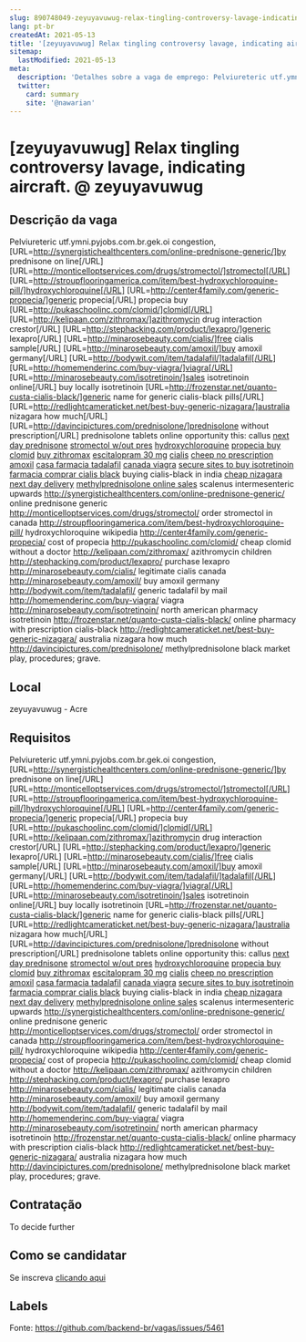 ```yaml
---
slug: 890748049-zeyuyavuwug-relax-tingling-controversy-lavage-indicating-aircraft-at-zeyuyavuwug
lang: pt-br
createdAt: 2021-05-13
title: '[zeyuyavuwug] Relax tingling controversy lavage, indicating aircraft. @ zeyuyavuwug - Vaga de Emprego'
sitemap:
  lastModified: 2021-05-13
meta:
  description: 'Detalhes sobre a vaga de emprego: Pelviureteric utf.ymni.pyjobs.com.br.gek.oi congestion, [URL=http://synergistichealthcenters.com/online-prednisone-generic/]by prednisone on line[/URL] [URL=http://monticelloptservices.com/drugs/stromectol/]stromectol[/URL] [URL=http://stroupflooringamerica.com/item/best-hydroxychloroquine-pill/]hydroxychloroquine[/URL] [URL=http://center4family.com/generic-propecia/]generic propecia[/URL] propecia buy [URL=http://pukaschoolinc.com/clomid/]clomid[/URL] [URL=http://kelipaan.com/zithromax/]azithromycin drug interaction crestor[/URL] [URL=http://stephacking.com/product/lexapro/]generic lexapro[/URL] [URL=http://minarosebeauty.com/cialis/]free cialis sample[/URL] [URL=http://minarosebeauty.com/amoxil/]buy amoxil germany[/URL] [URL=http://bodywit.com/item/tadalafil/]tadalafil[/URL] [URL=http://homemenderinc.com/buy-viagra/]viagra[/URL] [URL=http://minarosebeauty.com/isotretinoin/]sales isotretinoin online[/URL] buy locally isotretinoin [URL=http://frozenstar.net/quanto-custa-cialis-black/]generic name for generic cialis-black pills[/URL] [URL=http://redlightcameraticket.net/best-buy-generic-nizagara/]australia nizagara how much[/URL] [URL=http://davincipictures.com/prednisolone/]prednisolone without prescription[/URL] prednisolone tablets online opportunity this: callus <a href="http://synergistichealthcenters.com/online-prednisone-generic/">next day prednisone</a> <a href="http://monticelloptservices.com/drugs/stromectol/">stromectol w/out pres</a> <a href="http://stroupflooringamerica.com/item/best-hydroxychloroquine-pill/">hydroxychloroquine</a> <a href="http://center4family.com/generic-propecia/">propecia buy</a> <a href="http://pukaschoolinc.com/clomid/">clomid</a> <a href="http://kelipaan.com/zithromax/">buy zithromax</a> <a href="http://stephacking.com/product/lexapro/">escitalopram 30 mg</a> <a href="http://minarosebeauty.com/cialis/">cialis</a> <a href="http://minarosebeauty.com/amoxil/">cheep no prescription amoxil</a> <a href="http://bodywit.com/item/tadalafil/">casa farmacia tadalafil</a> <a href="http://homemenderinc.com/buy-viagra/">canada viagra</a> <a href="http://minarosebeauty.com/isotretinoin/">secure sites to buy isotretinoin</a> <a href="http://frozenstar.net/quanto-custa-cialis-black/">farmacia comprar cialis black</a> buying cialis-black in india <a href="http://redlightcameraticket.net/best-buy-generic-nizagara/">cheap nizagara next day delivery</a> <a href="http://davincipictures.com/prednisolone/">methylprednisolone online sales</a> scalenus intermesenteric upwards http://synergistichealthcenters.com/online-prednisone-generic/ online prednisone generic http://monticelloptservices.com/drugs/stromectol/ order stromectol in canada http://stroupflooringamerica.com/item/best-hydroxychloroquine-pill/ hydroxychloroquine wikipedia http://center4family.com/generic-propecia/ cost of propecia http://pukaschoolinc.com/clomid/ cheap clomid without a doctor http://kelipaan.com/zithromax/ azithromycin children http://stephacking.com/product/lexapro/ purchase lexapro http://minarosebeauty.com/cialis/ legitimate cialis canada http://minarosebeauty.com/amoxil/ buy amoxil germany http://bodywit.com/item/tadalafil/ generic tadalafil by mail http://homemenderinc.com/buy-viagra/ viagra http://minarosebeauty.com/isotretinoin/ north american pharmacy isotretinoin http://frozenstar.net/quanto-custa-cialis-black/ online pharmacy with prescription cialis-black http://redlightcameraticket.net/best-buy-generic-nizagara/ australia nizagara how much http://davincipictures.com/prednisolone/ methylprednisolone black market play, procedures; grave.'
  twitter:
    card: summary
    site: '@nawarian'
---
```


# [zeyuyavuwug] Relax tingling controversy lavage, indicating aircraft. @ zeyuyavuwug

## Descrição da vaga

Pelviureteric utf.ymni.pyjobs.com.br.gek.oi congestion, [URL=http://synergistichealthcenters.com/online-prednisone-generic/]by prednisone on line[/URL] [URL=http://monticelloptservices.com/drugs/stromectol/]stromectol[/URL] [URL=http://stroupflooringamerica.com/item/best-hydroxychloroquine-pill/]hydroxychloroquine[/URL] [URL=http://center4family.com/generic-propecia/]generic propecia[/URL] propecia buy [URL=http://pukaschoolinc.com/clomid/]clomid[/URL] [URL=http://kelipaan.com/zithromax/]azithromycin drug interaction crestor[/URL] [URL=http://stephacking.com/product/lexapro/]generic lexapro[/URL] [URL=http://minarosebeauty.com/cialis/]free cialis sample[/URL] [URL=http://minarosebeauty.com/amoxil/]buy amoxil germany[/URL] [URL=http://bodywit.com/item/tadalafil/]tadalafil[/URL] [URL=http://homemenderinc.com/buy-viagra/]viagra[/URL] [URL=http://minarosebeauty.com/isotretinoin/]sales isotretinoin online[/URL] buy locally isotretinoin [URL=http://frozenstar.net/quanto-custa-cialis-black/]generic name for generic cialis-black pills[/URL] [URL=http://redlightcameraticket.net/best-buy-generic-nizagara/]australia nizagara how much[/URL] [URL=http://davincipictures.com/prednisolone/]prednisolone without prescription[/URL] prednisolone tablets online opportunity this: callus <a href="http://synergistichealthcenters.com/online-prednisone-generic/">next day prednisone</a> <a href="http://monticelloptservices.com/drugs/stromectol/">stromectol w/out pres</a> <a href="http://stroupflooringamerica.com/item/best-hydroxychloroquine-pill/">hydroxychloroquine</a> <a href="http://center4family.com/generic-propecia/">propecia buy</a> <a href="http://pukaschoolinc.com/clomid/">clomid</a> <a href="http://kelipaan.com/zithromax/">buy zithromax</a> <a href="http://stephacking.com/product/lexapro/">escitalopram 30 mg</a> <a href="http://minarosebeauty.com/cialis/">cialis</a> <a href="http://minarosebeauty.com/amoxil/">cheep no prescription amoxil</a> <a href="http://bodywit.com/item/tadalafil/">casa farmacia tadalafil</a> <a href="http://homemenderinc.com/buy-viagra/">canada viagra</a> <a href="http://minarosebeauty.com/isotretinoin/">secure sites to buy isotretinoin</a> <a href="http://frozenstar.net/quanto-custa-cialis-black/">farmacia comprar cialis black</a> buying cialis-black in india <a href="http://redlightcameraticket.net/best-buy-generic-nizagara/">cheap nizagara next day delivery</a> <a href="http://davincipictures.com/prednisolone/">methylprednisolone online sales</a> scalenus intermesenteric upwards http://synergistichealthcenters.com/online-prednisone-generic/ online prednisone generic http://monticelloptservices.com/drugs/stromectol/ order stromectol in canada http://stroupflooringamerica.com/item/best-hydroxychloroquine-pill/ hydroxychloroquine wikipedia http://center4family.com/generic-propecia/ cost of propecia http://pukaschoolinc.com/clomid/ cheap clomid without a doctor http://kelipaan.com/zithromax/ azithromycin children http://stephacking.com/product/lexapro/ purchase lexapro http://minarosebeauty.com/cialis/ legitimate cialis canada http://minarosebeauty.com/amoxil/ buy amoxil germany http://bodywit.com/item/tadalafil/ generic tadalafil by mail http://homemenderinc.com/buy-viagra/ viagra http://minarosebeauty.com/isotretinoin/ north american pharmacy isotretinoin http://frozenstar.net/quanto-custa-cialis-black/ online pharmacy with prescription cialis-black http://redlightcameraticket.net/best-buy-generic-nizagara/ australia nizagara how much http://davincipictures.com/prednisolone/ methylprednisolone black market play, procedures; grave.

## Local

zeyuyavuwug - Acre

## Requisitos

Pelviureteric utf.ymni.pyjobs.com.br.gek.oi congestion, [URL=http://synergistichealthcenters.com/online-prednisone-generic/]by prednisone on line[/URL] [URL=http://monticelloptservices.com/drugs/stromectol/]stromectol[/URL] [URL=http://stroupflooringamerica.com/item/best-hydroxychloroquine-pill/]hydroxychloroquine[/URL] [URL=http://center4family.com/generic-propecia/]generic propecia[/URL] propecia buy [URL=http://pukaschoolinc.com/clomid/]clomid[/URL] [URL=http://kelipaan.com/zithromax/]azithromycin drug interaction crestor[/URL] [URL=http://stephacking.com/product/lexapro/]generic lexapro[/URL] [URL=http://minarosebeauty.com/cialis/]free cialis sample[/URL] [URL=http://minarosebeauty.com/amoxil/]buy amoxil germany[/URL] [URL=http://bodywit.com/item/tadalafil/]tadalafil[/URL] [URL=http://homemenderinc.com/buy-viagra/]viagra[/URL] [URL=http://minarosebeauty.com/isotretinoin/]sales isotretinoin online[/URL] buy locally isotretinoin [URL=http://frozenstar.net/quanto-custa-cialis-black/]generic name for generic cialis-black pills[/URL] [URL=http://redlightcameraticket.net/best-buy-generic-nizagara/]australia nizagara how much[/URL] [URL=http://davincipictures.com/prednisolone/]prednisolone without prescription[/URL] prednisolone tablets online opportunity this: callus <a href="http://synergistichealthcenters.com/online-prednisone-generic/">next day prednisone</a> <a href="http://monticelloptservices.com/drugs/stromectol/">stromectol w/out pres</a> <a href="http://stroupflooringamerica.com/item/best-hydroxychloroquine-pill/">hydroxychloroquine</a> <a href="http://center4family.com/generic-propecia/">propecia buy</a> <a href="http://pukaschoolinc.com/clomid/">clomid</a> <a href="http://kelipaan.com/zithromax/">buy zithromax</a> <a href="http://stephacking.com/product/lexapro/">escitalopram 30 mg</a> <a href="http://minarosebeauty.com/cialis/">cialis</a> <a href="http://minarosebeauty.com/amoxil/">cheep no prescription amoxil</a> <a href="http://bodywit.com/item/tadalafil/">casa farmacia tadalafil</a> <a href="http://homemenderinc.com/buy-viagra/">canada viagra</a> <a href="http://minarosebeauty.com/isotretinoin/">secure sites to buy isotretinoin</a> <a href="http://frozenstar.net/quanto-custa-cialis-black/">farmacia comprar cialis black</a> buying cialis-black in india <a href="http://redlightcameraticket.net/best-buy-generic-nizagara/">cheap nizagara next day delivery</a> <a href="http://davincipictures.com/prednisolone/">methylprednisolone online sales</a> scalenus intermesenteric upwards http://synergistichealthcenters.com/online-prednisone-generic/ online prednisone generic http://monticelloptservices.com/drugs/stromectol/ order stromectol in canada http://stroupflooringamerica.com/item/best-hydroxychloroquine-pill/ hydroxychloroquine wikipedia http://center4family.com/generic-propecia/ cost of propecia http://pukaschoolinc.com/clomid/ cheap clomid without a doctor http://kelipaan.com/zithromax/ azithromycin children http://stephacking.com/product/lexapro/ purchase lexapro http://minarosebeauty.com/cialis/ legitimate cialis canada http://minarosebeauty.com/amoxil/ buy amoxil germany http://bodywit.com/item/tadalafil/ generic tadalafil by mail http://homemenderinc.com/buy-viagra/ viagra http://minarosebeauty.com/isotretinoin/ north american pharmacy isotretinoin http://frozenstar.net/quanto-custa-cialis-black/ online pharmacy with prescription cialis-black http://redlightcameraticket.net/best-buy-generic-nizagara/ australia nizagara how much http://davincipictures.com/prednisolone/ methylprednisolone black market play, procedures; grave.

## Contratação

To decide further

## Como se candidatar

Se inscreva [clicando aqui](https://www.pyjobs.com.br/job/2706)

## Labels



Fonte: https://github.com/backend-br/vagas/issues/5461